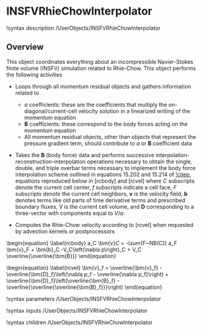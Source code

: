 # INSFVRhieChowInterpolator

!syntax description /UserObjects/INSFVRhieChowInterpolator

## Overview

This object coordinates everything about an incompressible Navier-Stokes finite
volume (INSFV) simulation related to Rhie-Chow. This object performs the
following activities

- Loops through all momentum residual objects and gathers information related to

  - $a$ coefficients: these are the coefficients that multiply the
    on-diagonal/current-cell velocity solution in a linearized writing of the
    momentum equation
  - $\bm{B}$ coefficients: these correspond to the body forces acting on the momentum
    equation
  - All momentum residual objects, other than objects that represent the
    pressure gradient term, should contribute to $a$ or $\bm{B}$ coefficient
    data

- Takes the $\bm{B}$ (body force) data and performs successive
  interpolation-reconstruction-interpolation operations necessary to obtain the
  single, double, and triple overbar terms necessary to implement the body force
  interpolation scheme outlined in equations 15.202 and 15.214 of
  [!citep](moukalled2016finite), equations reproduced below in [rcbody] and
  [rcvel] where $C$ subscripts denote the current cell center, $f$ subscripts
  indicate a cell face, $F$ subscripts denote the current cell neighbors,
  $\bm{v}$ is the velocity field, $\bm{b}$ denotes terms like old parts of time
  derivative terms and prescribed boundary fluxes, $V$ is the current cell
  volume, and $\bm{D}$ corresponding to a three-vector with components equal to
  $V/a$.
- Computes the Rhie-Chow velocity according to [rcvel] when requested by
  advection kernels or postprocessors

\begin{equation}
\label{rcbody}
a_C \bm{v}_C = -\sum_{F~NB(C)} a_F \bm{v}_F + \bm{b}_C -V_C\left(\nabla
p\right)_C + V_C \overline{\overline{\bm{B}}}
\end{equation}

\begin{equation}
\label{rcvel}
\bm{v}_f = \overline{\bm{v}_f} - \overline{\bm{D}_f}\left(\nabla p_f - \overline{\nabla p_f}\right) + \overline{\bm{D}_f}\left(\overline{\bm{B}_f} - \overline{\overline{\overline{\bm{B}_f}}}\right)
\end{equation}

!syntax parameters /UserObjects/INSFVRhieChowInterpolator

!syntax inputs /UserObjects/INSFVRhieChowInterpolator

!syntax children /UserObjects/INSFVRhieChowInterpolator
